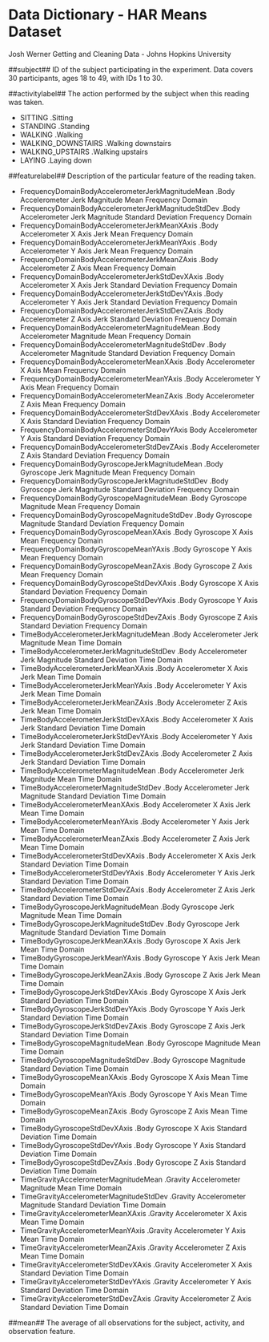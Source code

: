 Data Dictionary - HAR Means Dataset
===================================
Josh Werner
Getting and Cleaning Data - Johns Hopkins University

##subject##
ID of the subject participating in the experiment. Data covers 30 participants, ages 18 to 49, with IDs 1 to 30.

##activitylabel##
The action performed by the subject when this reading was taken.
- SITTING .Sitting
- STANDING .Standing
- WALKING .Walking
- WALKING_DOWNSTAIRS .Walking downstairs
- WALKING_UPSTAIRS .Walking upstairs
- LAYING .Laying down

##featurelabel##
Description of the particular feature of the reading taken.
- FrequencyDomainBodyAccelerometerJerkMagnitudeMean .Body Accelerometer Jerk Magnitude Mean Frequency Domain
- FrequencyDomainBodyAccelerometerJerkMagnitudeStdDev .Body Accelerometer Jerk Magnitude Standard Deviation Frequency Domain
- FrequencyDomainBodyAccelerometerJerkMeanXAxis .Body Accelerometer X Axis Jerk Mean Frequency Domain
- FrequencyDomainBodyAccelerometerJerkMeanYAxis .Body Accelerometer Y Axis Jerk Mean Frequency Domain
- FrequencyDomainBodyAccelerometerJerkMeanZAxis .Body Accelerometer Z Axis Mean Frequency Domain
- FrequencyDomainBodyAccelerometerJerkStdDevXAxis .Body Accelerometer X Axis Jerk Standard Deviation Frequency Domain
- FrequencyDomainBodyAccelerometerJerkStdDevYAxis .Body Accelerometer Y Axis Jerk Standard Deviation Frequency Domain
- FrequencyDomainBodyAccelerometerJerkStdDevZAxis .Body Accelerometer Z Axis Jerk Standard Deviation Frequency Domain
- FrequencyDomainBodyAccelerometerMagnitudeMean .Body Accelerometer Magnitude Mean Frequency Domain
- FrequencyDomainBodyAccelerometerMagnitudeStdDev .Body Accelerometer Magnitude Standard Deviation Frequency Domain
- FrequencyDomainBodyAccelerometerMeanXAxis .Body Accelerometer X Axis Mean Frequency Domain
- FrequencyDomainBodyAccelerometerMeanYAxis .Body Accelerometer Y Axis Mean Frequency Domain
- FrequencyDomainBodyAccelerometerMeanZAxis .Body Accelerometer Z Axis Mean Frequency Domain
- FrequencyDomainBodyAccelerometerStdDevXAxis .Body Accelerometer X Axis Standard Deviation Frequency Domain
- FrequencyDomainBodyAccelerometerStdDevYAxis Body Accelerometer Y Axis Standard Deviation Frequency Domain
- FrequencyDomainBodyAccelerometerStdDevZAxis .Body Accelerometer Z Axis Standard Deviation Frequency Domain
- FrequencyDomainBodyGyroscopeJerkMagnitudeMean .Body Gyroscope Jerk Magnitude Mean Frequency Domain
- FrequencyDomainBodyGyroscopeJerkMagnitudeStdDev .Body Gyroscope Jerk Magnitude Standard Deviation Frequency Domain
- FrequencyDomainBodyGyroscopeMagnitudeMean .Body Gyroscope Magnitude Mean Frequency Domain
- FrequencyDomainBodyGyroscopeMagnitudeStdDev .Body Gyroscope Magnitude Standard Deviation Frequency Domain
- FrequencyDomainBodyGyroscopeMeanXAxis .Body Gyroscope X Axis Mean Frequency Domain
- FrequencyDomainBodyGyroscopeMeanYAxis .Body Gyroscope Y Axis Mean Frequency Domain
- FrequencyDomainBodyGyroscopeMeanZAxis .Body Gyroscope Z Axis Mean Frequency Domain
- FrequencyDomainBodyGyroscopeStdDevXAxis .Body Gyroscope X Axis Standard Deviation Frequency Domain
- FrequencyDomainBodyGyroscopeStdDevYAxis .Body Gyroscope Y Axis Standard Deviation Frequency Domain
- FrequencyDomainBodyGyroscopeStdDevZAxis .Body Gyroscope Z Axis Standard Deviation Frequency Domain
- TimeBodyAccelerometerJerkMagnitudeMean .Body Accelerometer Jerk Magnitude Mean Time Domain
- TimeBodyAccelerometerJerkMagnitudeStdDev .Body Accelerometer Jerk Magnitude Standard Deviation Time Domain
- TimeBodyAccelerometerJerkMeanXAxis .Body Accelerometer X Axis Jerk Mean Time Domain
- TimeBodyAccelerometerJerkMeanYAxis .Body Accelerometer Y Axis Jerk Mean Time Domain
- TimeBodyAccelerometerJerkMeanZAxis .Body Accelerometer Z Axis Jerk Mean Time Domain
- TimeBodyAccelerometerJerkStdDevXAxis .Body Accelerometer X Axis Jerk Standard Deviation Time Domain
- TimeBodyAccelerometerJerkStdDevYAxis .Body Accelerometer Y Axis Jerk Standard Deviation Time Domain
- TimeBodyAccelerometerJerkStdDevZAxis .Body Accelerometer Z Axis Jerk Standard Deviation Time Domain
- TimeBodyAccelerometerMagnitudeMean .Body Accelerometer Jerk Magnitude Mean Time Domain
- TimeBodyAccelerometerMagnitudeStdDev .Body Accelerometer Jerk Magnitude Standard Deviation Time Domain
- TimeBodyAccelerometerMeanXAxis .Body Accelerometer X Axis Jerk Mean Time Domain
- TimeBodyAccelerometerMeanYAxis .Body Accelerometer Y Axis Jerk Mean Time Domain
- TimeBodyAccelerometerMeanZAxis .Body Accelerometer Z Axis Jerk Mean Time Domain
- TimeBodyAccelerometerStdDevXAxis .Body Accelerometer X Axis Jerk Standard Deviation Time Domain
- TimeBodyAccelerometerStdDevYAxis .Body Accelerometer Y Axis Jerk Standard Deviation Time Domain
- TimeBodyAccelerometerStdDevZAxis .Body Accelerometer Z Axis Jerk Standard Deviation Time Domain
- TimeBodyGyroscopeJerkMagnitudeMean .Body Gyroscope Jerk Magnitude Mean Time Domain
- TimeBodyGyroscopeJerkMagnitudeStdDev .Body Gyroscope Jerk Magnitude Standard Deviation Time Domain
- TimeBodyGyroscopeJerkMeanXAxis .Body Gyroscope X Axis Jerk Mean Time Domain
- TimeBodyGyroscopeJerkMeanYAxis .Body Gyroscope Y Axis Jerk Mean Time Domain
- TimeBodyGyroscopeJerkMeanZAxis .Body Gyroscope Z Axis Jerk Mean Time Domain
- TimeBodyGyroscopeJerkStdDevXAxis .Body Gyroscope X Axis Jerk Standard Deviation Time Domain
- TimeBodyGyroscopeJerkStdDevYAxis .Body Gyroscope Y Axis Jerk Standard Deviation Time Domain
- TimeBodyGyroscopeJerkStdDevZAxis .Body Gyroscope Z Axis Jerk Standard Deviation Time Domain
- TimeBodyGyroscopeMagnitudeMean .Body Gyroscope Magnitude Mean Time Domain
- TimeBodyGyroscopeMagnitudeStdDev .Body Gyroscope Magnitude Standard Deviation Time Domain
- TimeBodyGyroscopeMeanXAxis .Body Gyroscope X Axis Mean Time Domain
- TimeBodyGyroscopeMeanYAxis .Body Gyroscope Y Axis Mean Time Domain
- TimeBodyGyroscopeMeanZAxis .Body Gyroscope Z Axis Mean Time Domain
- TimeBodyGyroscopeStdDevXAxis .Body Gyroscope X Axis Standard Deviation Time Domain
- TimeBodyGyroscopeStdDevYAxis .Body Gyroscope Y Axis Standard Deviation Time Domain
- TimeBodyGyroscopeStdDevZAxis .Body Gyroscope Z Axis Standard Deviation Time Domain
- TimeGravityAccelerometerMagnitudeMean .Gravity Accelerometer Magnitude Mean Time Domain
- TimeGravityAccelerometerMagnitudeStdDev .Gravity Accelerometer Magnitude Standard Deviation Time Domain
- TimeGravityAccelerometerMeanXAxis .Gravity Accelerometer X Axis Mean Time Domain
- TimeGravityAccelerometerMeanYAxis .Gravity Accelerometer Y Axis Mean Time Domain
- TimeGravityAccelerometerMeanZAxis .Gravity Accelerometer Z Axis Mean Time Domain
- TimeGravityAccelerometerStdDevXAxis .Gravity Accelerometer X Axis Standard Deviation Time Domain
- TimeGravityAccelerometerStdDevYAxis .Gravity Accelerometer Y Axis Standard Deviation Time Domain
- TimeGravityAccelerometerStdDevZAxis .Gravity Accelerometer Z Axis Standard Deviation Time Domain

##mean##
The average of all observations for the subject, activity, and observation feature.
